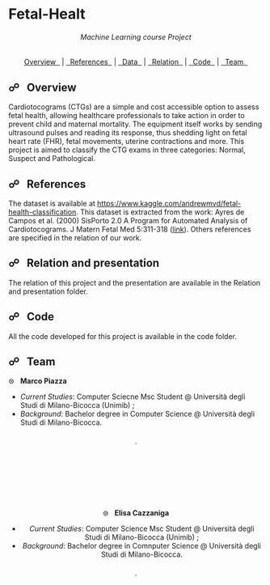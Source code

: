 # Fetal-Healt

<div align = "center">
  <h6>Machine Learning course Project</h6>

  <a href="#overview">Overview &nbsp;</a> |
  <a href="#references">&nbsp; References &nbsp;</a> |
  <a href="#data">&nbsp; Data &nbsp;</a> |
  <a href="#relation">&nbsp; Relation &nbsp;</a> |
  <a href="#code">&nbsp; Code &nbsp;</a> |
  <a href="#team">&nbsp; Team &nbsp;</a>
</div>

<a name="overview"></a>
## &#9741; &nbsp; Overview

Cardiotocograms (CTGs) are a simple and cost accessible option to assess fetal health, allowing healthcare professionals to take action in order to prevent child and maternal mortality. The equipment itself works by sending ultrasound pulses and reading its response, thus shedding light on fetal heart rate (FHR), fetal movements, uterine contractions and more.
This project is aimed to classify the CTG exams in three categories: Normal, Suspect and Pathological. 

<a name="references"></a>
## &#9741; &nbsp; References
The dataset is available at https://www.kaggle.com/andrewmvd/fetal-health-classification. 
This dataset is extracted from the work: Ayres de Campos et al. (2000) SisPorto 2.0 A Program for Automated Analysis of Cardiotocograms. J Matern Fetal Med 5:311-318 (<a href="https://onlinelibrary.wiley.com/doi/10.1002/1520-6661(200009/10)9:5%3C311::AID-MFM12%3E3.0.CO;2-9">link</a>). Others references are specified in the relation of our work. 

<a name="relation"></a>
## &#9741; &nbsp; Relation and presentation
The relation of this project and the presentation are available in the Relation and presentation folder.

<a name="code"></a>
## &#9741; &nbsp; Code
All the code developed for this project is available in the code folder.

<a name="team"></a>
## &#9741; &nbsp; Team

&#8860; &nbsp; **Marco Piazza** 

- *Current Studies*: Computer Sciecne Msc Student @ Università degli Studi di Milano-Bicocca (Unimib) ;
- *Background*: Bachelor degree in Computer Science @ Università degli Studi di Milano-Bicocca.
<br>

<div align = "center">
  <a href = "https://www.linkedin.com/in/marco-piazza-/"><img src="https://gitlab.com/marcoplaza98/images/-/blob/main/linkedin.png" width = "3%"></a>

&#8860; &nbsp; **Elisa Cazzaniga**

- *Current Studies*: Computer Science Msc Student @ Università degli Studi di Milano-Bicocca (Unimib) ;
- *Background*: Bachelor degree in Comnputer Science @ Università degli Studi di Milano-Bicocca.
<br>

<div align = "center">
  <a href = "/"><img src="https://gitlab.com/marcoplaza98/images/-/blob/main/linkedin.png" width = "3%"> </a>
</div>

